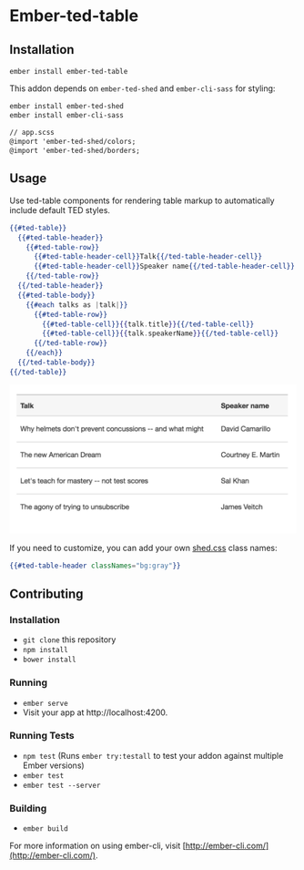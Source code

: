 # Ember-ted-table

## Installation

```
ember install ember-ted-table
```

This addon depends on `ember-ted-shed` and `ember-cli-sass` for styling:

```
ember install ember-ted-shed
ember install ember-cli-sass
```

```
// app.scss
@import 'ember-ted-shed/colors;
@import 'ember-ted-shed/borders;
```

## Usage

Use ted-table components for rendering table markup to automatically include default TED styles.

```hbs
{{#ted-table}}
  {{#ted-table-header}}
    {{#ted-table-row}}
      {{#ted-table-header-cell}}Talk{{/ted-table-header-cell}}
      {{#ted-table-header-cell}}Speaker name{{/ted-table-header-cell}}
    {{/ted-table-row}}
  {{/ted-table-header}}
  {{#ted-table-body}}
    {{#each talks as |talk|}}
      {{#ted-table-row}}
        {{#ted-table-cell}}{{talk.title}}{{/ted-table-cell}}
        {{#ted-table-cell}}{{talk.speakerName}}{{/ted-table-cell}}
      {{/ted-table-row}}
    {{/each}}
  {{/ted-table-body}}
{{/ted-table}}
```

![](/tests/dummy/public/ted-table.png)

If you need to customize, you can add your own [shed.css](http://tedconf.github.io/shed-css/) class names:

```hbs
{{#ted-table-header classNames="bg:gray"}}
```


## Contributing

### Installation

* `git clone` this repository
* `npm install`
* `bower install`

### Running

* `ember serve`
* Visit your app at http://localhost:4200.

### Running Tests

* `npm test` (Runs `ember try:testall` to test your addon against multiple Ember versions)
* `ember test`
* `ember test --server`

### Building

* `ember build`

For more information on using ember-cli, visit [http://ember-cli.com/](http://ember-cli.com/).
